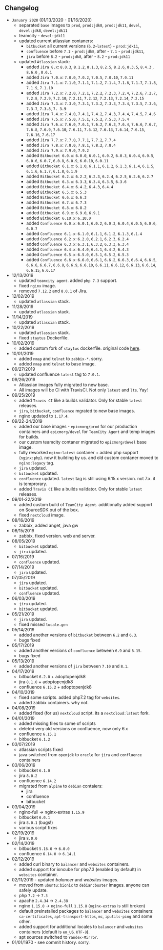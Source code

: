 ## Changelog

* `January 2020` (01/13/2020 - 01/16/2020)
    * separated `base` images to `prod`, `prod:jdk8`, `prod:jdk11`, `devel`, `devel:jdk8`, `devel:jdk11` 
	* teamcity -  `devel:jdk11`
	* updated current atlassian contaners: 
		* `bitbucket` all current versions (`6.2`-`latest`) - `prod:jdk11`,
		* `confluence` before `7.1` - `prod:jdk8`, after - `7.1` - `prod:jdk11`,
		* `jira` before `8.2` - `prod:jdk8`, after - `8.2` - `prod:jdk11`
	* updated `Atlassian` stack:
		* added `Jira 8.x`: `8.0.3`, `8.1.2`, `8.1.3`, `8.2.5`, `8.2.6`, `8.3.5`, `8.4.3` , `8.6.0` , `8.6.1`
		* added `Jira 7.0.x`: `7.0.0`, `7.0.2`, `7.0.5`, `7.0.10`, `7.0.11`
		* added `Jira 7.1.x`: `7.1.0`, `7.1.1`, `7.1.2`, `7.1.4`, `7.1.6`, `7.1.7`, `7.1.8`, `7.1.9`, `7.1.10`
		* added `Jira 7.2.x`: `7.2.0`, `7.2.1`, `7.2.2`, `7.2.3`, `7.2.4`, `7.2.6`, `7.2.7`, `7.2.8`, `7.2.9`, `7.2.10`, `7.2.11`, `7.2.12`, `7.2.13`, `7.2.14`, `7.2.15`
		* added `Jira 7.3.x`: `7.3.0`, `7.3.1`, `7.3.2`, `7.3.3`, `7.3.4`, `7.3.5`, `7.3.6`, `7.3.7`, `7.3.8`, `7. 3.9`
		* added `Jira 7.4.x`: `7.4.0`, `7.4.1`, `7.4.2`, `7.4.3`, `7.4.4`, `7.4.5`, `7.4.6`
		* added `Jira 7.5.x`: `7.5.0`, `7.5.1`, `7.5.2`, `7.5.3`, `7.5.4`
		* added `Jira 7.6.x`: `7.6.0`, `7.6.1`, `7.6.2`, `7.6.3`, `7.6.4`, `7.6.6`, `7.6.7`, `7.6.8`, `7.6.9`, `7.6.10`, `7.6.11`, `7.6.12`, `7.6.13`, `7.6.14`, `7.6.15`, `7.6.16`, `7.6.17`
		* added `Jira 7.7.x`: `7.7.0`, `7.7.1`, `7.7.2`, `7.7.4`
		* added `Jira 7.8.x`: `7.8.0`, `7.8.1`, `7.8.2`, `7.8.4`
		* added `Jira 7.9.x`: `7.9.0`, `7.9.2`
		* added `Bitbucket 6.0.x`: `6.0.0`, `6.0.1`, `6.0.2`, `6.0.3`, `6.0.4`, `6.0.5`, `6.0.6`, `6.0.7`, `6.0.8`, `6.0.9`, `6.0.10`, `6.0.11`
		* added `Bitbucket 6.1.x`: `6.1.0`, `6.1.1`, `6.1.2`, `6.1.3`, `6.1.4`, `6.1.5`, `6.1.6`, `6.1.7`, `6.1.8`, `6.1.9`
		* added `Bitbucket 6.2.x`: `6.2.2`, `6.2.3`, `6.2.4`, `6.2.5`, `6.2.6`, `6.2.7`
		* added `Bitbucket 6.3.x`: `6.3.3`, `6.3.4`, `6.3.5`, `6.3.6`
		* added `Bitbucket 6.4.x`: `6.4.2`, `6.4.3`, `6.4.4`
		* added `Bitbucket 6.5.x`: `6.5.3`
		* added `Bitbucket 6.6.x`: `6.6.3`
		* added `Bitbucket 6.7.x`: `6.7.3`
		* added `Bitbucket 6.8.x`: `6.8.2`
		* added `Bitbucket 6.9.x`: `6.9.0`, `6.9.1`
		* added `Bitbucket 6.10.x`: `6.10.0`
		* added `Confluence 6.0.x`: `6.0.1`, `6.0.2`, `6.0.3`, `6.0.4`, `6.0.5`, `6.0.6`, `6.0.7`
		* added `Confluence 6.1.x`: `6.1.0`, `6.1.1`, `6.1.2`, `6.1.3`, `6.1.4`
		* added `Confluence 6.2.x`: `6.2.0`, `6.2.1`, `6.2.3`, `6.2.4`
		* added `Confluence 6.3.x`: `6.3.1`, `6.3.2`, `6.3.3`, `6.3.4`
		* added `Confluence 6.4.x`: `6.4.0`, `6.4.1`, `6.4.2`, `6.4.3`
		* added `Confluence 6.5.x`: `6.5.0`, `6.5.1`, `6.5.2`, `6.5.3`
		* added `Confluence 6.6.x`: `6.6.0`, `6.6.1`, `6.6.2`, `6.6.3`, `6.6.4`, `6.6.5`, `6.6.6`, `6.6.7`, `6.6.8`, `6.6.9`, `6.6.10`, `6.6.11`, `6.6.12`, `6.6.13`, `6.6.14`, `6.6.15`, `6.6.17`
* 12/13/2019
    * updated `teamcity agent`. added `php 7.3` support.
    * fixed `nginx` image.
    * removed `7.12.2` and `8.0.1` of Jira.
* 12/02/2019
    * updated `atlassian` stack.
* 11/28/2019
    * updated `atlassian` stack.
* 11/14/2019
    * updated `atlassian` stack.
* 10/22/2019
    * updated `atlassian` stack.
    * fixed `staytus` Dockerfile.
* 10/02/2019
    * added custom fork of `staytus` dockerfile. original code [here](https://github.com/adamcooke/staytus).
* 10/01/2019
    * added `nmap` and `telnet` to `zabbix-*`. sorry.
    * added `nmap` and `telnet` to base image.
* 09/27/2019
    * updated confluence `latest` tag to `7.0.1`.
* 09/26/2019
    * Atlassian images fully migrated to new base.
    * All images will be CI with TravisCI. Not only `latest` and `lts`. Yay!
* 09/25/2019
    * added `Travis CI` like a builds validator. Only for stable `latest` releases.
    * `jira`, `bitbucket`, `confluence` mgrated to new base images.
    * nginx updated to `1.17.4`.
* 09/22-24/2019
    * added our base images - `epicmorg/prod` for our production containers and `epicmorg/devel` for `TeamCity Agent` and temp images for builds.
    * our custom teamcity contaner migrated to `epicmorg/devel` base image.
    * fully reworked `nginx:latest` contaner + added php support (`nginx:php`). now it building by us. and old custom contaner moved to `nginx:legacy` tag.
    * `jira` updated.
    * `bitbucket` updated.
    * `confluence` updated. `latest` tag is still using 6.15.x version. not 7.x. it is temprorary.
    * added `Travis CI` like a builds validator. Only for stable `latest` releases.
* 09/01-22/2019
    * added custom build of `TeamCity Agent`. additionally added support on SourceSDK out of the box.
    * fixed `nextcloud` image.
* 08/16/2019
    * zabbix, added  anget, java gw
* 08/15/2019
    * zabbix, fixed version. web and server.
* 08/05/2019
    * `bitbucket` updated.
    * `jira` updated.
* 07/16/2019
    * `confluence` updated.
* 07/14/2019
    * `jira` updated.
* 07/05/2019
    * `jira` updated.
    * `bitbucket` updated.
    * `confluence` updated.
* 06/03/2019
    * `jira` updated.
    * `bitbucket` updated.
* 05/21/2019
    * `jira` updated.
    * fixed missed `locale.gen`
* 05/14/2019
    * added another versions of `bitbucket` between `6.2` and `6.3`.
    * bugs fixed
* 05/17/2019
    * added another versions of `confluence` between `6.9` and `6.15`.
    * bugs fixed
* 05/13/2019
    * added another versions of `jira` between `7.10` and `8.1`.
* 04/17/2019
    * bitbucket `6.2.0` + adoptopenjdk8
    * jira `8.1.0` + adoptopenjdk8
    * confluence `6.15.2` + adoptopenjdk8
* 04/10/2019
    * fixed some scripts. added php7.2 tag for `websites`.
    * added zabbix containers. why not.
* 04/08/2019
    * added fixed (for us) `nextcloud` script. its a `nextcloud:latest` fork.
* 04/01/2019
    * added missing files to some of scripts
    * deleted very old versions on confluence, now only 6.x
    * confluence `6.15.1`
    * bitbucket `6.1.2`
* 03/07/2019
    * atlassian scripts fixed
    * java switched from `openjdk` to `oracle` for `jira` and `confluence` containers
* 03/06/2019
    * bitbucket `6.1.0`
    * jira `8.0.2`
    * confluence `6.14.2`
    * migrated from `alpine` to `debian` contaiers:
        * jira
        * confluence
        * bitbucket
* 03/04/2019
    * nginx-full -> nginx-extras `1.15.9`
    * bitbucket `6.0.1`
    * jira `8.0.1` (bugs!)
    * various script fixes
* 02/19/2019
    * jira `8.0.0`
* 02/14/2019
    * bitbucket `5.16.0` -> `6.0.0`
    * confluence `6.14.0` -> `6.14.1`
* 02/12/2019
    * added curl binary to `balancer` and `websites` containers.
    * added support for ioncube for php7.3 (enabled by default) in `websites` container.
* 02/11/2019 - updated *balancer* and *websites* images.
    * moved from `ubuntu:bionic` to `debian:buster` images. anyone can safely update.
    * php `7.2` -> `7.3`
    * apache `2.4.34` -> `2.4.38`
    * nginx `1.15.8` -> `nginx-full` `1.15.8` (`nginx-extras` is still broken)
    * default preinstalled packages to `balancer` and `websites` containers: `ca-certificates`, `apt-transport-https`, `mc`, `iputils-ping` and some other.
    * added support for additional locales to `balancer` and `websites` containers (default is `en_US.UTF-8`).
    * apt sources switched to `Yandex-Mirror`.
* 01/01/1970 - see commit history. sorry.
